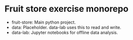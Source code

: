 
# Fruit store exercise monorepo

- fruit-store: Main python project.
- data: Placeholder. data-lab uses this to read and write.
- data-lab: Jupyter notebooks for offline data analysis.
